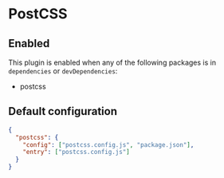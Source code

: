 # PostCSS

## Enabled

This plugin is enabled when any of the following packages is in `dependencies` or `devDependencies`:

- postcss

## Default configuration

```json
{
  "postcss": {
    "config": ["postcss.config.js", "package.json"],
    "entry": ["postcss.config.js"]
  }
}
```

